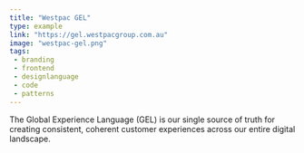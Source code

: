```yaml
---
title: "Westpac GEL"
type: example
link: "https://gel.westpacgroup.com.au"
image: "westpac-gel.png"
tags:
 - branding
 - frontend
 - designlanguage
 - code
 - patterns
---
```


The Global Experience Language (GEL) is our single source of truth for creating consistent, coherent customer experiences across our entire digital landscape.
